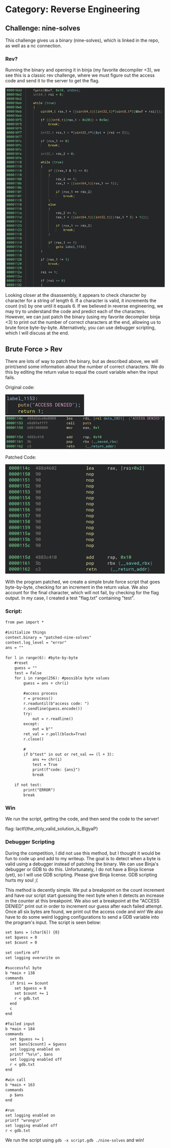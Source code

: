 # Category: Reverse Engineering

## Challenge: nine-solves

This challenge gives us a binary (nine-solves), which is linked in the repo, as well as a nc connection.

### Rev?
Running the binary and opening it in binja (my favorite decompiler <3), we see this is a classic rev challenge, where we must figure out the access code and send it to the server to get the flag.

<img src="images/binja.png">

Looking closer at the disassembly, it appears to check character by character for a string of length 6. If a character is valid, it increments the count (rsi) by one until it equals 6. If we believed in reverse engineering, we may try to understand the code and predict each of the characters. However, we can just patch the binary (using my favorite decompiler binja <3) to print out the number of correct characters at the end, allowing us to brute force byte-by-byte. Alternatively, you can use debugger scripting, which I will discuss at the end.

## Brute Force > Rev
There are lots of way to patch the binary, but as described above, we will print/send some information about the number of correct characters. We do this by editing the return value to equal the count variable when the input fails.

Original code:

<img src="images/original_code.png">

<img src="images/original_disassembly.png">

Patched Code:

<img src="images/patch.png">

With the program patched, we create a simple brute force script that goes byte-by-byte, checking for an increment in the return value. We also account for the final character, which will not fail, by checking for the flag output. In my case, I created a test "flag.txt" containing "test".

### Script:

```
from pwn import *

#initialize things
context.binary = "patched-nine-solves"
context.log_level = "error"
ans = ""

for l in range(6): #byte-by-byte
    #reset
    guess = ""
    test = False
    for i in range(256): #possible byte values
        guess = ans + chr(i)

        #access process
        r = process()
        r.readuntil(b"access code: ")
        r.sendline(guess.encode())
        try:
            out = r.readline()
        except:
            out = b""
        ret_val = r.poll(block=True)
        r.close()

        #
        if b"test" in out or ret_val == (l + 3):
            ans += chr(i)
            test = True
            print(f"code: {ans}")
            break

    if not test:
        print("ERROR")
        break
```

### Win
We run the script, getting the code, and then send the code to the server!

flag: lactf{the_only_valid_solution_is_BigyaP}

### Debugger Scripting
During the competition, I did not use this method, but I thought it would be fun to code up and add to my writeup. The goal is to detect when a byte is valid using a debugger instead of patching the binary. We can use Binja's debugger or GDB to do this. Unfortunately, I do not have a Binja license (yet), so I will use GDB scripting. Please give Binja license. GDB scripting hurts my soul ;(

This method is decently simple. We put a breakpoint on the count increment and have our script start guessing the next byte when it detects an increase in the counter at this breakpoint. We also set a breakpoint at the "ACCESS DENIED" print out in order to increment our guess after each failed attempt. Once all six bytes are found, we print out the access code and win! We also have to do some weird logging configurations to send a GDB variable into the program's input. The script is seen below:

```
set $ans = (char[6]) {0}
set $guess = 0
set $count = 0

set confirm off
set logging overwrite on

#successful byte
b *main + 138
commands
  if $rsi == $count
    set $guess = 0
    set $count += 1
    r < gdb.txt
  end
  c
end

#failed input
b *main + 184
commands
  set $guess += 1
  set $ans[$count] = $guess
  set logging enabled on
  printf "%s\n", $ans
  set logging enabled off
  r < gdb.txt
end

#win call
b *main + 163
commands
  p $ans
end

#run
set logging enabled on
printf "wrong\n"
set logging enabled off
r < gdb.txt
```

We run the script using `gdb -x script.gdb ./nine-solves` and win!
